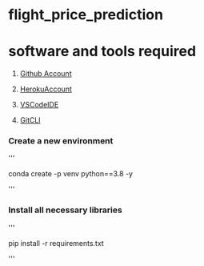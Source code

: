 # flight_price_prediction

# software and tools required

1. [Github Account](https://github.com)

2. [HerokuAccount](https://heroku.com)

3. [VSCodeIDE](https://code.visulastudio.com/)

4. [GitCLI](https://git-scm.com/book/en/v2/Getting-Started-The-Command-Line)

### Create a new environment

'''

conda create -p venv python==3.8 -y

'''
### Install all necessary libraries
'''

pip install -r requirements.txt

'''